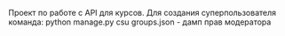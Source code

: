 Проект по работе с API для курсов.
Для создания суперпользователя команда: python manage.py csu
groups.json - дамп прав модератора

